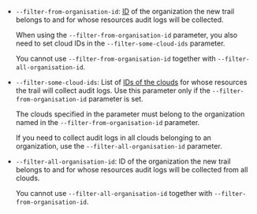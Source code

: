 
* `--filter-from-organisation-id`: [ID](../../organization/operations/organization-get-id.md) of the organization the new trail belongs to and for whose resources audit logs will be collected.

    When using the `--filter-from-organisation-id` parameter, you also need to set cloud IDs in the `--filter-some-cloud-ids` parameter.

    You cannot use `--filter-from-organisation-id` together with `--filter-all-organisation-id`.

* `--filter-some-cloud-ids`: List of [IDs of the clouds](../../resource-manager/operations/cloud/get-id.md) for whose resources the trail will collect audit logs. Use this parameter only if the `--filter-from-organisation-id` parameter is set.

    The clouds specified in the parameter must belong to the organization named in the `--filter-from-organisation-id` parameter.

    If you need to collect audit logs in all clouds belonging to an organization, use the `--filter-all-organisation-id` parameter.

* `--filter-all-organisation-id`: ID of the organization the new trail belongs to and for whose resources audit logs will be collected from all clouds.

    You cannot use `--filter-all-organisation-id` together with `--filter-from-organisation-id`.